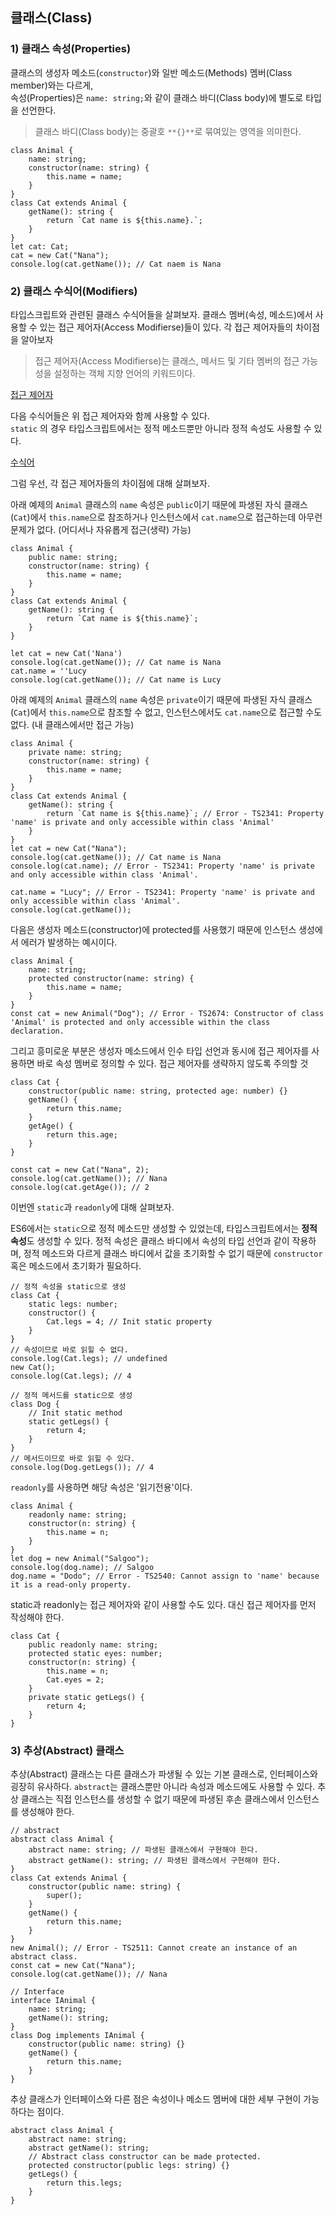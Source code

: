 ## 클래스(Class)

### 1) 클래스 속성(Properties)

클래스의 생성자 메소드(`constructor`)와 일반 메소드(Methods) 멤버(Class member)와는 다르게,  
속성(Properties)은 `name: string;`와 같이 클래스 바디(Class body)에 별도로 타입을 선언한다.

> 클래스 바디(Class body)는 중괄호 `**{}**`로 묶여있는 영역을 의미한다.

```tsx
class Animal {
    name: string;
    constructor(name: string) {
        this.name = name;
    }
}
class Cat extends Animal {
    getName(): string {
        return `Cat name is ${this.name}.`;
    }
}
let cat: Cat;
cat = new Cat("Nana");
console.log(cat.getName()); // Cat naem is Nana
```

### 2) 클래스 수식어(Modifiers)

타입스크립트와 관련된 클래스 수식어들을 살펴보자. 클래스 멤버(속성, 메소드)에서 사용할 수 있는 접근 제어자(Access Modifierse)들이 있다. 각 접근 제어자들의 차이점을 알아보자

> 접근 제어자(Access Modifierse)는 클래스, 메서드 및 기타 멤버의 접근 가능성을 설정하는 객체 지향 언어의 키워드이다.

[접근 제어자](https://www.notion.so/f59693591e3f4a3fb4a5be4759c36a51)

다음 수식어들은 위 접근 제어자와 함께 사용할 수 있다.  
`static` 의 경우 타입스크립트에서는 정적 메소드뿐만 아니라 정적 속성도 사용할 수 있다.

[수식어](https://www.notion.so/fcb83a6690564b778d7a3930fb09d27d)

그럼 우선, 각 접근 제어자들의 차이점에 대해 살펴보자.

아래 예제의 `Animal` 클래스의 `name` 속성은 `public`이기 때문에 파생된 자식 클래스(`Cat`)에서 `this.name`으로 참조하거나 인스턴스에서 `cat.name`으로 접근하는데 아무런 문제가 없다. (어디서나 자유롭게 접근(생략) 가능)

```tsx
class Animal {
    public name: string;
    constructor(name: string) {
        this.name = name;
    }
}
class Cat extends Animal {
    getName(): string {
        return `Cat name is ${this.name}`;
    }
}

let cat = new Cat('Nana')
console.log(cat.getName()); // Cat name is Nana
cat.name = ''Lucy
console.log(cat.getName()); // Cat name is Lucy
```

아래 예제의 `Animal` 클래스의 `name` 속성은 `private`이기 때문에 파생된 자식 클래스(`Cat`)에서 `this.name`으로 참조할 수 없고, 인스턴스에서도 `cat.name`으로 접근할 수도 없다. (내 클래스에서만 접근 가능)

```tsx
class Animal {
    private name: string;
    constructor(name: string) {
        this.name = name;
    }
}
class Cat extends Animal {
    getName(): string {
        return `Cat name is ${this.name}`; // Error - TS2341: Property 'name' is private and only accessible within class 'Animal'
    }
}
let cat = new Cat("Nana");
console.log(cat.getName()); // Cat name is Nana
console.log(cat.name); // Error - TS2341: Property 'name' is private and only accessible within class 'Animal'.

cat.name = "Lucy"; // Error - TS2341: Property 'name' is private and only accessible within class 'Animal'.
console.log(cat.getName());
```

다음은 생성자 메소드(constructor)에 protected를 사용했기 때문에 인스턴스 생성에서 에러가 발생하는 예시이다.

```tsx
class Animal {
    name: string;
    protected constructor(name: string) {
        this.name = name;
    }
}
const cat = new Animal("Dog"); // Error - TS2674: Constructor of class 'Animal' is protected and only accessible within the class declaration.
```

그리고 흥미로운 부분은 생성자 메소드에서 인수 타입 선언과 동시에 접근 제어자를 사용하면 바로 속성 멤버로 정의할 수 있다. 접근 제어자를 생략하지 않도록 주의할 것

```tsx
class Cat {
    constructor(public name: string, protected age: number) {}
    getName() {
        return this.name;
    }
    getAge() {
        return this.age;
    }
}

const cat = new Cat("Nana", 2);
console.log(cat.getName()); // Nana
console.log(cat.getAge()); // 2
```

이번엔 `static`과 `readonly`에 대해 살펴보자.

ES6에서는 `static`으로 정적 메소드만 생성할 수 있었는데, 타입스크립트에서는 **정적 속성**도 생성할 수 있다. 정적 속성은 클래스 바디에서 속성의 타입 선언과 같이 작용하며, 정적 메소드와 다르게 클래스 바디에서 값을 초기화할 수 없기 때문에 `constructor` 혹은 메소드에서 초기화가 필요하다.

```tsx
// 정적 속성을 static으로 생성
class Cat {
    static legs: number;
    constructor() {
        Cat.legs = 4; // Init static property
    }
}
// 속성이므로 바로 읽힐 수 없다.
console.log(Cat.legs); // undefined
new Cat();
console.log(Cat.legs); // 4

// 정적 메서드를 static으로 생성
class Dog {
    // Init static method
    static getLegs() {
        return 4;
    }
}
// 메서드이므로 바로 읽힐 수 있다.
console.log(Dog.getLegs()); // 4
```

`readonly`를 사용하면 해당 속성은 '읽기전용'이다.

```tsx
class Animal {
    readonly name: string;
    constructor(n: string) {
        this.name = n;
    }
}
let dog = new Animal("Salgoo");
console.log(dog.name); // Salgoo
dog.name = "Dodo"; // Error - TS2540: Cannot assign to 'name' because it is a read-only property.
```

static과 readonly는 접근 제어자와 같이 사용할 수도 있다. 대신 접근 제어자를 먼저 작성해야 한다.

```tsx
class Cat {
    public readonly name: string;
    protected static eyes: number;
    constructor(n: string) {
        this.name = n;
        Cat.eyes = 2;
    }
    private static getLegs() {
        return 4;
    }
}
```

### 3) 추상(Abstract) 클래스

추상(Abstract) 클래스는 다른 클래스가 파생될 수 있는 기본 클래스로, 인터페이스와 굉장히 유사하다.
`abstract`는 클래스뿐만 아니라 속성과 메소드에도 사용할 수 있다. 추상 클래스는 직접 인스턴스를 생성할 수 없기 때문에 파생된 후손 클래스에서 인스턴스를 생성해야 한다.

```tsx
// abstract
abstract class Animal {
    abstract name: string; // 파생된 클래스에서 구현해야 한다.
    abstract getName(): string; // 파생된 클래스에서 구현해야 한다.
}
class Cat extends Animal {
    constructor(public name: string) {
        super();
    }
    getName() {
        return this.name;
    }
}
new Animal(); // Error - TS2511: Cannot create an instance of an abstract class.
const cat = new Cat("Nana");
console.log(cat.getName()); // Nana

// Interface
interface IAnimal {
    name: string;
    getName(): string;
}
class Dog implements IAnimal {
    constructor(public name: string) {}
    getName() {
        return this.name;
    }
}
```

추상 클래스가 인터페이스와 다른 점은 속성이나 메소드 멤버에 대한 세부 구현이 가능하다는 점이다.

```tsx
abstract class Animal {
    abstract name: string;
    abstract getName(): string;
    // Abstract class constructor can be made protected.
    protected constructor(public legs: string) {}
    getLegs() {
        return this.legs;
    }
}
```
